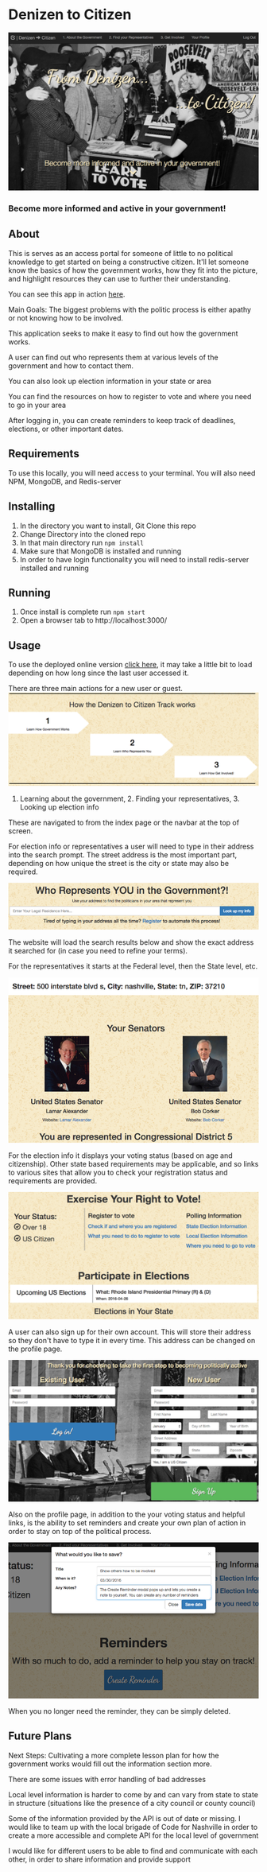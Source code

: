 # Denizen to Citizen

![Title Screen](doc-images/title-screen.png)

### Become more informed and active in your government!

## About
This is serves as an access portal for someone of little to no political knowledge to get started on being a constructive citizen. It'll let someone know the basics of how the government works, how they fit into the picture, and highlight resources they can use to further their understanding.

You can see this app in action [here](https://constructive-citizen.herokuapp.com/).

Main Goals:
The biggest problems with the politic process is either apathy or not knowing how to be involved.

This application seeks to make it easy to find out how the government works.

A user can find out who represents them at various levels of the government and how to contact them.

You can also look up election information in your state or area

You can find the resources on how to register to vote and where you need to go in your area

After logging in, you can create reminders to keep track of deadlines, elections, or other important dates.

## Requirements
To use this locally, you will need access to your terminal.
You will also need NPM, MongoDB, and Redis-server

## Installing
1. In the directory you want to install, Git Clone this repo
2. Change Directory into the cloned repo
3. In that main directory run `npm install`
4. Make sure that MongoDB is installed and running
5. In order to have login functionality you will need to install redis-server installed and running

## Running
1. Once install is complete run `npm start`
2. Open a browser tab to http://localhost:3000/

## Usage

To use the deployed online version [click here](https://constructive-citizen.herokuapp.com/), it may take a little bit to load depending on how long since the last user accessed it.

There are three main actions for a new user or guest.
![Learn Find and Elect](doc-images/steps.png)
1. Learning about the government,  2. Finding your representatives,  3. Looking up election info

These are navigated to from the index page or the navbar at the top of screen.

For election info or representatives a user will need to type in their address into the search prompt. The street address is the most important part, depending on how unique the street is the city or state may also be required.

![Searchbox](doc-images/search.png)

The website will load the search results below and show the exact address it searched for (in case you need to refine your terms).

For the representatives it starts at the Federal level, then the State level, etc.

![Results](doc-images/search-results.png)

For the election info it displays your voting status (based on age and citizenship). Other state based requirements may be applicable, and so links to various sites that allow you to check your registration status and requirements are provided.

![Election and Status](doc-images/elections.png)

A user can also sign up for their own account. This will store their address so they don't have to type it in every time. This address can be changed on the profile page.

![Login](doc-images/login.png)

Also on the profile page, in addition to the your voting status and helpful links, is the ability to set reminders and create your own plan of action in order to stay on top of the political process.

![Reminders](doc-images/reminders.png)

When you no longer need the reminder, they can be simply deleted.

## Future Plans
Next Steps:
Cultivating a more complete lesson plan for how the government works would fill out the information section more.

There are some issues with error handling of bad addresses

Local level information is harder to come by and can vary from state to state in structure (situations like the presence of a city council or county council)

Some of the information provided by the API is out of date or missing. I would like to team up with the local brigade of Code for Nashville in order to create a more accessible and complete API for the local level of government

I would like for different users to be able to find and communicate with each other, in order to share information and provide support


